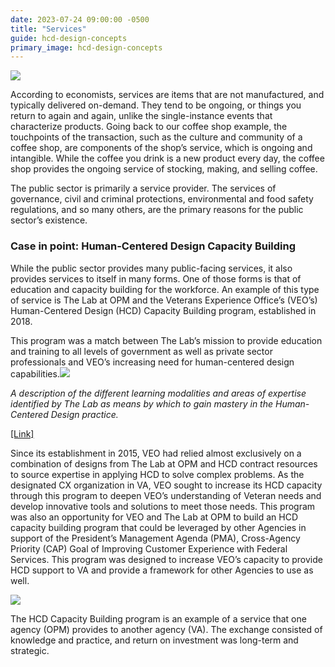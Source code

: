 ```yaml
---
date: 2023-07-24 09:00:00 -0500
title: "Services"
guide: hcd-design-concepts
primary_image: hcd-design-concepts
---
```


[![](https://lh5.googleusercontent.com/y2iRh8n8EfozpWTLIAUu11ukfr0pJ8O0x0XAhWkOJenSmqkk-wsUUzlfscV9iyRJrrSxhIASO92fo7be_Nq0uVXyECkhkUppmuV0Vj8_IEEqwTV4imoPXP-P46WFEyCPInQ1AW2R4Yl6-nykYKe-EGCuOO-JN9VmVcoQBhI0MWVaxZK0vTAq2LL-PHyVTw)](https://the-lab-at-opm.github.io/website/assets/img/lab/hcd-guide/design/coffee_as_service.svg)

According to economists, services are items that are not manufactured, and typically delivered on-demand. They tend to be ongoing, or things you return to again and again, unlike the single-instance events that characterize products. Going back to our coffee shop example, the touchpoints of the transaction, such as the culture and community of a coffee shop, are components of the shop’s service, which is ongoing and intangible. While the coffee you drink is a new product every day, the coffee shop provides the ongoing service of stocking, making, and selling coffee.

The public sector is primarily a service provider. The services of governance, civil and criminal protections, environmental and food safety regulations, and so many others, are the primary reasons for the public sector’s existence.


### Case in point: Human-Centered Design Capacity Building

While the public sector provides many public-facing services, it also provides services to itself in many forms. One of those forms is that of education and capacity building for the workforce. An example of this type of service is The Lab at OPM and the Veterans Experience Office’s (VEO’s) Human-Centered Design (HCD) Capacity Building program, established in 2018.

This program was a match between The Lab’s mission to provide education and training to all levels of government as well as private sector professionals and VEO’s increasing need for human-centered design capabilities.![](https://lh5.googleusercontent.com/dvMPZKWOVEPAkAy7WE5X8gjArf3R2ib4e-XZYuXoiUKzUpd--HC7fzZ4QsRA2glVW02vcLQh-Jk077uWIisSNHAmeBr5L6LGJd3LQjFA6u8eDgpUh8j3d4E7l08jaNN_2ZXZBsQGJI11UgkBJUcpf5RtUDHTka8z0zdsLrZ5Bt3RNyrVYnpZdVtawfHpGA)

_A description of the different learning modalities and areas of expertise identified by The Lab as means by which to gain mastery in the Human-Centered Design practice._

[\[Link\]](https://the-lab-at-opm.github.io/website/assets/img/lab/hcd-guide/design/design_learning_spectrum.svg)

Since its establishment in 2015, VEO had relied almost exclusively on a combination of designs from The Lab at OPM and HCD contract resources to source expertise in applying HCD to solve complex problems. As the designated CX organization in VA, VEO sought to increase its HCD capacity through this program to deepen VEO’s understanding of Veteran needs and develop innovative tools and solutions to meet those needs. This program was also an opportunity for VEO and The Lab at OPM to build an HCD capacity building program that could be leveraged by other Agencies in support of the President’s Management Agenda (PMA), Cross-Agency Priority (CAP) Goal of Improving Customer Experience with Federal Services. This program was designed to increase VEO’s capacity to provide HCD support to VA and provide a framework for other Agencies to use as well.

[![](https://lh5.googleusercontent.com/X1luLq2DHXBB1X6MebZyS6cx_LabHJQKs0vgzhBR1ByTustIECNKjmWkFm2xMgzXkUgWiK3J_aF_pTIh_3sIAHkf_9-60C6HrP8tnRATJa-CVDbjLNRytw5EWac0cOdZuGrJUyOAMHie1ffLlyIC38PtWUzv1SfBQMDzq7iHaOy8NsA7qfRXQ5e88fAtAw)](https://the-lab-at-opm.github.io/website/assets/img/lab/hcd-guide/design/knowledge_transfer.gif)

The HCD Capacity Building program is an example of a service that one agency (OPM) provides to another agency (VA). The exchange consisted of knowledge and practice, and return on investment was long-term and strategic.
